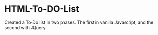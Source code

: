 # HTML-To-DO-List


Created a To-Do list in two phases. The first in vanilla Javascript, and the second with JQuery. 
